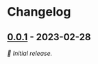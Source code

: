 # Changelog

## [0.0.1] - 2023-02-28

_🌱 Initial release._

[0.0.1]: https://github.com/asphaltbuffet/go-picker/releases/tag/v0.0.1
